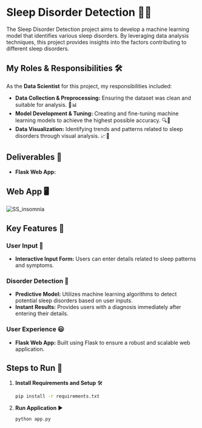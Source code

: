 # Sleep Disorder Detection 🌙💤

The Sleep Disorder Detection project aims to develop a machine learning model that identifies various sleep disorders. By leveraging data analysis techniques, this project provides insights into the factors contributing to different sleep disorders.

## My Roles & Responsibilities 🛠️

As the **Data Scientist** for this project, my responsibilities included:

- **Data Collection & Preprocessing:** Ensuring the dataset was clean and suitable for analysis. 🧹📊
- **Model Development & Tuning:** Creating and fine-tuning machine learning models to achieve the highest possible accuracy. 🔍🤖
- **Data Visualization:** Identifying trends and patterns related to sleep disorders through visual analysis. 📈🌟

## Deliverables 🎁

- **Flask Web App:** 

## Web App 🖥️

![SS_insomnia](https://github.com/user-attachments/assets/e6780345-bd10-48af-b704-6c9ef2378e21)


## Key Features 🚀

### User Input 📝

- **Interactive Input Form:** Users can enter details related to sleep patterns and symptoms.

### Disorder Detection 🔬

- **Predictive Model:** Utilizes machine learning algorithms to detect potential sleep disorders based on user inputs.
- **Instant Results:** Provides users with a diagnosis immediately after entering their details.

### User Experience 😃

- **Flask Web App:** Built using Flask to ensure a robust and scalable web application.

## Steps to Run 🚀

1. **Install Requirements and Setup** 🛠️
    ```bash
    pip install -r requirements.txt
    ```

2. **Run Application** ▶️
    ```bash
    python app.py
    ```
